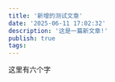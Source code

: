 ```yaml
---
title: '新增的测试文章'
date: '2025-06-11 17:02:32'
description: '这是一篇新文章!'
publish: true
tags: 
---
```


这里有六个字
